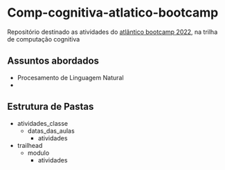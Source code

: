 # Comp-cognitiva-atlatico-bootcamp
Repositório destinado as atividades do [atlântico bootcamp 2022](https://www.atlantico.com.br/academy-bootcamp/), na trilha de computação cognitiva

## Assuntos abordados
* Procesamento de Linguagem Natural
*
## Estrutura de Pastas
* atividades_classe
  * datas_das_aulas
    * atividades
* trailhead
  * modulo
    * atividades
